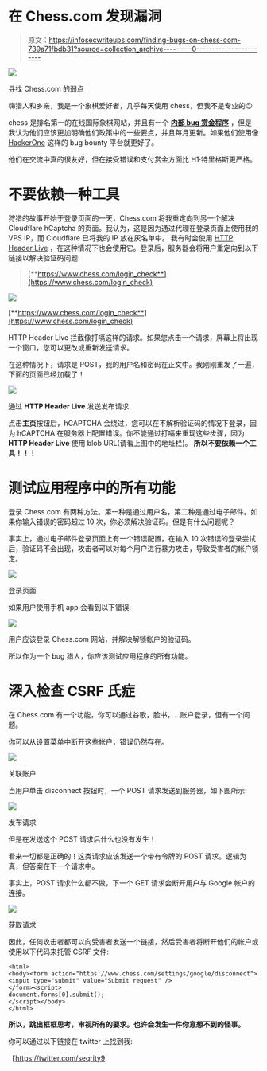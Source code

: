 # 在 Chess.com 发现漏洞

> 原文：<https://infosecwriteups.com/finding-bugs-on-chess-com-739a71fbdb31?source=collection_archive---------0----------------------->

![](img/3db46042d2262fb431f8b663c0231a82.png)

寻找 Chess.com 的弱点

嗨猎人和乡亲，我是一个象棋爱好者，几乎每天使用 chess，但我不是专业的😉

chess 是排名第一的在线国际象棋网站，并且有一个 [**内部 bug 赏金程序**](https://www.chess.com/news/view/chess-com-bug-bounty-policy) ，但是我认为他们应该更加明确他们政策中的一些要点，并且每月更新。如果他们使用像 [HackerOne](https://www.hackerone.com/) 这样的 bug bounty 平台就更好了。

他们在交流中真的很友好，但在接受错误和支付赏金方面比 H1·特里格斯更严格。

# 不要依赖一种工具

狩猎的故事开始于登录页面的一天，Chess.com 将我重定向到另一个解决 Cloudflare hCaptcha 的页面。我认为，这是因为通过代理在登录页面上使用我的 VPS IP，而 Cloudflare 已将我的 IP 放在灰名单中。
我有时会使用 [HTTP Header Live](https://addons.mozilla.org/en-US/firefox/addon/http-header-live/) ，在这种情况下也会使用它。登录后，服务器会将用户重定向到以下链接以解决验证码问题:

> [**https://www.chess.com/login_check**](https://www.chess.com/login_check)

![](img/49398bc123677ff3505d0d8ec049d1db.png)

[**https://www.chess.com/login_check**](https://www.chess.com/login_check)

HTTP Header Live 拦截像打嗝这样的请求。如果您点击一个请求，屏幕上将出现一个窗口，您可以更改或重新发送请求。

在这种情况下，请求是 POST，我的用户名和密码在正文中。我刚刚重发了一遍，下面的页面已经加载了！

![](img/dee824a6be7a1f3ea8f611de5b016f5b.png)

通过 **HTTP Header Live** 发送发布请求

点击**主页**按钮后，hCAPTCHA 会绕过，您可以在不解析验证码的情况下登录，因为 hCAPTCHA 在服务器上配置错误。你不能通过打嗝来重现这些步骤，因为 **HTTP Header Live** 使用 blob URL(请看上图中的地址栏)。
**所以不要依赖一个工具！！！**

# **测试应用程序中的所有功能**

登录 Chess.com 有两种方法。第一种是通过用户名，第二种是通过电子邮件。如果你输入错误的密码超过 10 次，你必须解决验证码。但是有什么问题呢？

事实上，通过电子邮件登录页面上有一个错误配置，在输入 10 次错误的登录尝试后，验证码不会出现，攻击者可以对每个用户进行暴力攻击，导致受害者的帐户锁定。

![](img/9dd48943634d4da0230791d66a31c4b3.png)

登录页面

如果用户使用手机 app 会看到以下错误:

![](img/aebd90fb8428b19c20d887b56817b4f6.png)

用户应该登录 Chess.com 网站，并解决解锁帐户的验证码。

所以作为一个 bug 猎人，你应该测试应用程序的所有功能。

# 深入检查 CSRF 氏症

在 Chess.com 有一个功能，你可以通过谷歌，脸书，…账户登录，但有一个问题。

你可以从设置菜单中断开这些帐户，错误仍然存在。

![](img/093fa27b0dd060f69543415b4b229dbb.png)

关联账户

当用户单击 disconnect 按钮时，一个 POST 请求发送到服务器，如下图所示:

![](img/6572f4c095080d32e228fd4cfd38b400.png)

发布请求

但是在发送这个 POST 请求后什么也没有发生！

看来一切都是正确的！这类请求应该发送一个带有令牌的 POST 请求。逻辑为真，但答案在下一个请求中。

事实上，POST 请求什么都不做，下一个 GET 请求会断开用户与 Google 帐户的连接。

![](img/078728eac1f376205aa54596cb4e8c24.png)

获取请求

因此，任何攻击者都可以向受害者发送一个链接，然后受害者将断开他们的帐户或使用以下代码来托管 CSRF 文件:

```
<html>
<body><form action="https://www.chess.com/settings/google/disconnect"><input type="submit" value="Submit request" />
</form><script>
document.forms[0].submit();
</script></body>
</html>
```

**所以，跳出框框思考，审视所有的要求。也许会发生一件你意想不到的怪事。**

你可以通过以下链接在 twitter 上找到我:

【https://twitter.com/seqrity9 